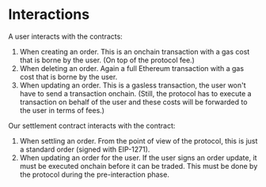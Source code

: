 # Interactions

A user interacts with the contracts:

1. When creating an order. This is an onchain transaction with a gas cost that is borne by the user. (On top of the protocol fee.)
2. When deleting an order. Again a full Ethereum transaction with a gas cost that is borne by the user.
3. When updating an order. This is a gasless transaction, the user won't have to send a transaction onchain. (Still, the protocol has to execute a transaction on behalf of the user and these costs will be forwarded to the user in terms of fees.)

Our settlement contract interacts with the contract:

1. When settling an order. From the point of view of the protocol, this is just a standard order (signed with EIP-1271).
2. When updating an order for the user. If the user signs an order update, it must be executed onchain before it can be traded. This must be done by the protocol during the pre-interaction phase.
